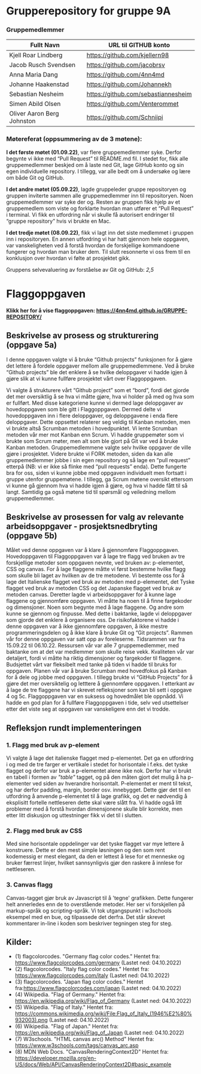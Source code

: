 # Grupperepository for gruppe 9A
### Gruppemedlemmer

| Fullt Navn 		        | URL til GITHUB konto 	          |
| --------------------- | ----------------------------------- |
| Kjell Roar Lindberg   | https://github.com/kjellern98       |
| Jacob Rusch Svendsen  | https://github.com/jacobrsv         |
| Anna Maria Dang       | https://github.com/4nn4md           |
| Johanne Haakenstad    | https://github.com/Johannekh        |
| Sebastian Nesheim     | https://github.com/sebastiannesheim | 
| Simen Abild Olsen     | https://github.com/Venterommet      |
| Oliver Aaron Berg Johnston | https://github.com/Schniipi    |

### Møtereferat (oppsummering av de 3 møtene):

**I det første møtet (01.09.22)**, var flere gruppemedlemmer syke. Derfor begynte vi ikke med “Pull Request” til README.md fil. I stedet for, fikk alle gruppemedlemmer beskjed om å laste ned Git, lage GitHub konto og sin egen individuelle repository. I tillegg, var alle bedt om å undersøke og lære om både Git og GitHub. 

**I det andre møtet (05.09.22)**, lagde gruppeleder gruppe repositoryen og gruppen inviterte sammen alle gruppemedlemmer inn til repositoryen. Noen gruppemedlemmer var syke der og. Resten av gruppen fikk hjelp av et gruppemedlem som viste og forklarte hvordan man utfører et “Pull Request” i terminal. Vi fikk en utfordring når vi skulle få autorisert endringer til “gruppe repository” hvis vi brukte en Mac. 
 
**I det tredje møtet (08.09.22)**, fikk vi lagt inn det siste medlemmet i gruppen inn i repositoryen. En annen utfordring vi har hatt gjennom hele oppgaven, var vanskeligheten ved å forstå hvordan de forskjellige kommandoene fungerer og hvordan man bruker dem. Til slutt resonnerte vi oss frem til en konklusjon over hvordan vi følte at prosjektet gikk.

Gruppens selvevaluering av forståelse av Git og GitHub: _2,5_


# Flaggoppgaven
**Klikk her for å vise flaggoppgaven: https://4nn4md.github.io/GRUPPE-REPOSITORY/**
## Beskrivelse av prosess og strukturering (oppgave 5a)
I denne oppgaven valgte vi å bruke “Github projects” funksjonen for å gjøre det lettere å fordele oppgaver mellom alle gruppemedlemmene. Ved å bruke “Github projects” ble det enklere å se hvilke deloppgaver vi hadde igjen å gjøre slik at vi kunne fullføre prosjektet vårt over Flaggoppgaven. 

Vi valgte å strukturere vårt “Github project” som et “bord”, fordi det gjorde det mer oversiktlig å se hva vi måtte gjøre, hva vi holder på med og hva som er fullført. Med disse kategoriene kunne vi dermed lage deloppgaver av hovedoppgaven som ble gitt i Flaggoppgaven. Dermed delte vi hovedoppgaven inn i flere deloppgaver, og deloppgavene i enda flere deloppgaver. Dette oppsettet relaterer seg veldig til Kanban metoden, men vi brukte altså Scrumban metoden i hovedpunktet. Vi lente Scrumban metoden vår mer mot Kanban enn Scrum. Vi hadde gruppemøter som vi brukte som Scrum møter, men alt som ble gjort på Git var ved å bruke Kanban metoden. Gruppemedlemmene valgte selv hvilke oppgaver de ville gjøre i prosjektet. Videre brukte vi FORK metoden, siden da kan alle gruppemedlemmer jobbe i sin egen repository og så lage en “pull request” etterpå (NB: vi er ikke så flinke med “pull requests” enda). Dette fungerte bra for oss, siden vi kunne jobbe med oppgaven individuelt men fortsatt i gruppe utenfor gruppemøtene. I tillegg, ga Scrum møtene oversikt ettersom vi kunne gå gjennom hva vi hadde igjen å gjøre, og hva vi hadde fått til så langt. Samtidig ga også møtene tid til spørsmål og veiledning mellom gruppemedlemmer.

## Beskrivelse av prosessen for valg av relevante arbeidsoppgaver - prosjektsnedbryting (oppgave 5b)
Målet ved denne oppgaven var å klare å gjennomføre Flaggoppgaven. Hovedoppgaven til Flaggoppgaven var å lage tre flagg ved bruken av tre forskjellige metoder som oppgaven nevnte, ved bruken av: p-elementet, CSS og canvas. For å lage flaggene måtte vi først bestemme hvilke flagg som skulle bli laget av hvilken av de tre metodene. Vi bestemte oss for å lage det Italienske flagget ved bruk av metoden med p-elementet, det Tyske flagget ved bruk av metoden CSS og det Japanske flagget ved bruk av metoden canvas. Deretter lagde vi arbeidsoppgaver for å kunne lage flaggene og gjennomføre oppgaven. Vi måtte ha noen til å finne fargekoder og dimensjoner. Noen som begynte med å lage flaggene. Og andre som kunne se gjennom og finpusse. Med dette i baktanke, lagde vi deloppgaver som gjorde det enklere å organisere oss. De risikofaktorene vi hadde i denne oppgaven var å ikke gjennomføre oppgaven, å ikke mestre programmeringsdelen og å ikke klare å bruke Git og “Git projects”. Rammen vår for denne oppgaven var satt opp av foreleserne. Tidsrammen var fra 15.09.22 til 06.10.22. Ressursen vår var alle 7 gruppemedlemmer, med baktanke om at det var medlemmer som skulle reise vekk. Kvaliteten vår var detaljert, fordi vi måtte ha riktig dimensjoner og fargekoder til flaggene. Budsjettet vårt var fleksibelt med tanke på tiden vi hadde til bruks for oppgaven. Planen vår var å bruke Scrumban med hovedfokus på Kanban for å dele og jobbe med oppgaven. I tillegg brukte vi “GitHub Projects” for å gjøre det mer oversiktelig og letttere å gjennomføre oppgaven. I etterkant av å lage de tre flaggene har vi skrevet refleksjoner som kan bli sett i oppgave 4 og 5c. Flaggoppgaven var en suksess og hovedmålet ble oppnådd. Vi hadde en god plan for å fullføre Flaggoppgaven i tide, selv ved utsettelser etter det viste seg at oppgaven var vanskeligere enn det vi trodde. 

## Refleksjon rundt implementeringen
### 1. Flagg med bruk av p-element
Vi valgte å lage det italienske flagget med p-elementet. Det ga en utfordring i og med de tre farger er vertikale i stedet for horisontale i f.eks. det tyske flagget og derfor var bruk a p-elementet alene ikke nok. Derfor har vi brukt en tabell i formen av *"table"* tagget, og på den måten gjort det mulig å ha p-elementer ved siden av hverandre horisontalt. 
P-elementet er ment til tekst, og har derfor padding, margin, border osv. innebygget. Dette gjør det til en utfordring å anvende p-elementet til å lage grafikk, og det er nødvendig å eksplisitt fortelle nettleseren dette skal være slått fra.
Vi hadde også litt problemer med å forstå hvordan dimensjonene skulle blir korrekte, men etter litt diskusjon og uttestninger fikk vi det til i slutten.
### 2. Flagg med bruk av CSS
Med sine horisontale oppdelinger var det tyske flagget var mye lettere å konstruere. Dette er den mest simple løsningen og den som rent kodemessig er mest elegant, da den er lettest å lese for et menneske og bruker færrest linjer, hvilket sannsynligvis gjør den raskere å innlese for nettleseren.
### 3. Canvas flagg
Canvas-tagget gjør bruk av Javascript til å 'tegne' grafikken. Dette fungerer helt annerledes enn de to overstående metoder. Her ser vi forskjellen på markup-språk og scripting-språk.
Vi tok utgangspunkt i w3schools eksempel med en bue, og tilpassede det derfra.
Det står skrevet kommentarer in-line i koden som beskriver tegningen steg for steg.


## Kilder:
* (1) flagcolorcodes. "Germany flag color codes." Hentet fra: https://www.flagcolorcodes.com/germany (Lastet ned: 04.10.2022)
* (2) flagcolorcodes. "Italy flag color codes." Hentet fra: https://www.flagcolorcodes.com/italy (Lastet ned: 04.10.2022)
* (3) flagcolorcodes. "Japan flag color codes." Hentet fra:https://www.flagcolorcodes.com/japan (Lastet ned: 04.10.2022)
* (4) Wikipedia. "Flag of Germany." Hentet fra: https://en.wikipedia.org/wiki/Flag_of_Germany (Lastet ned: 04.10.2022)
* (5) Wikipedia. "Flag of Italy." Hentet fra: https://commons.wikimedia.org/wiki/File:Flag_of_Italy_(1946%E2%80%932003).png (Lastet ned: 04.10.2022)
* (6) Wikipedia. "Flag of Japan." Hentet fra: https://en.wikipedia.org/wiki/Flag_of_Japan (Lastet ned: 04.10.2022)
* (7) W3schools. "HTML canvas arc() Method" Hentet fra: https://www.w3schools.com/tags/canvas_arc.asp
* (8) MDN Web Docs. "CanvasRenderingContext2D" Hentet fra: https://developer.mozilla.org/en-US/docs/Web/API/CanvasRenderingContext2D#basic_example

